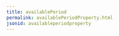 ```yaml
---
title: availablePeriod
permalink: availablePeriodProperty.html
jsonid: availableperiodproperty
---
```

